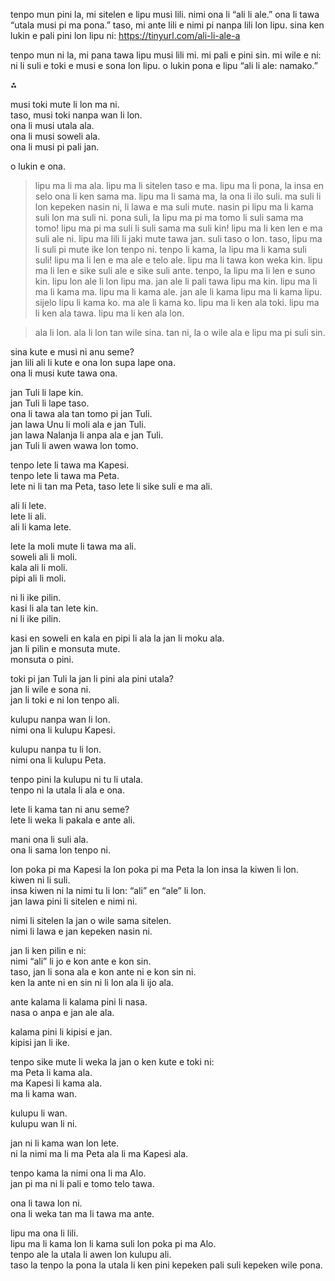 tenpo mun pini la, mi sitelen e lipu musi lili. nimi ona li “ali li ale.” ona li tawa “utala musi pi ma pona.” taso, mi ante lili e nimi pi nanpa lili lon lipu. sina ken lukin e pali pini lon lipu ni: <https://tinyurl.com/ali-li-ale-a>

tenpo mun ni la, mi pana tawa lipu musi lili mi. mi pali e pini sin. mi wile e ni: ni li suli e toki e musi e sona lon lipu. o lukin pona e lipu “ali li ale: namako.”

⁂

musi toki mute li lon ma ni.  
taso, musi toki nanpa wan li lon.  
ona li musi utala ala.  
ona li musi soweli ala.  
ona li musi pi pali jan.  

o lukin e ona.

> lipu ma li ma ala. lipu ma li sitelen taso e ma. lipu ma li pona, la insa en selo ona li ken sama ma. lipu ma li sama ma, la ona li ilo suli. ma suli li lon kepeken nasin ni, li lawa e ma suli mute. nasin pi lipu ma li kama suli lon ma suli ni. pona suli, la lipu ma pi ma tomo li suli sama ma tomo! lipu ma pi ma suli li suli sama ma suli kin! lipu ma li ken len e ma suli ale ni. lipu ma lili li jaki mute tawa jan. suli taso o lon. taso, lipu ma li suli pi mute ike lon tenpo ni. tenpo li kama, la lipu ma li kama suli suli! lipu ma li len e ma ale e telo ale. lipu ma li tawa kon weka kin. lipu ma li len e sike suli ale e sike suli ante. tenpo, la lipu ma li len e suno kin. lipu lon ale li lon lipu ma. jan ale li pali tawa lipu ma kin. lipu ma li ma li kama ma. lipu ma li kama ale. jan ale li kama lipu ma li kama lipu. sijelo lipu li kama ko. ma ale li kama ko. lipu ma li ken ala toki. lipu ma li ken ala tawa. lipu ma li ken ala lon.

> ala li lon. ala li lon tan wile sina. tan ni, la o wile ala e lipu ma pi suli sin.

sina kute e musi ni anu seme?  
jan lili ali li kute e ona lon supa lape ona.  
ona li musi kute tawa ona.  

jan Tuli li lape kin.  
jan Tuli li lape taso.  
ona li tawa ala tan tomo pi jan Tuli.  
jan lawa Unu li moli ala e jan Tuli.  
jan lawa Nalanja li anpa ala e jan Tuli.  
jan Tuli li awen wawa lon tomo.  

tenpo lete li tawa ma Kapesi.  
tenpo lete li tawa ma Peta.  
lete ni li tan ma Peta, taso lete li sike suli e ma ali.  

ali li lete.  
lete li ali.  
ali li kama lete.  

lete la moli mute li tawa ma ali.  
soweli ali li moli.  
kala ali li moli.  
pipi ali li moli.  

ni li ike pilin.  
kasi li ala tan lete kin.  
ni li ike pilin.  

kasi en soweli en kala en pipi li ala la jan li moku ala.  
jan li pilin e monsuta mute.  
monsuta o pini.  

toki pi jan Tuli la jan li pini ala pini utala?  
jan li wile e sona ni.  
jan li toki e ni lon tenpo ali.  

kulupu nanpa wan li lon.  
nimi ona li kulupu Kapesi.  

kulupu nanpa tu li lon.  
nimi ona li kulupu Peta.  

tenpo pini la kulupu ni tu li utala.  
tenpo ni la utala li ala e ona.  

lete li kama tan ni anu seme?  
lete li weka li pakala e ante ali.  

mani ona li suli ala.  
ona li sama lon tenpo ni.  

lon poka pi ma Kapesi la lon poka pi ma Peta la lon insa la kiwen li lon.  
kiwen ni li suli.  
insa kiwen ni la nimi tu li lon: “ali” en “ale” li lon.  
jan lawa pini li sitelen e nimi ni.  

nimi li sitelen la jan o wile sama sitelen.  
nimi li lawa e jan kepeken nasin ni.  

jan li ken pilin e ni:  
nimi “ali” li jo e kon ante e kon sin.  
taso, jan li sona ala e kon ante ni e kon sin ni.  
ken la ante ni en sin ni li lon ala li ijo ala.  

ante kalama li kalama pini li nasa.  
nasa o anpa e jan ale ala.  

kalama pini li kipisi e jan.  
kipisi jan li ike.  

tenpo sike mute li weka la jan o ken kute e toki ni:  
ma Peta li kama ala.  
ma Kapesi li kama ala.  
ma li kama wan.  

kulupu li wan.  
kulupu wan li ni.  

jan ni li kama wan lon lete.  
ni la nimi ma li ma Peta ala li ma Kapesi ala.  

tenpo kama la nimi ona li ma Alo.  
jan pi ma ni li pali e tomo telo tawa.  

ona li tawa lon ni.  
ona li weka tan ma li tawa ma ante.  

lipu ma ona li lili.  
lipu ma li kama lon li kama suli lon poka pi ma Alo.  
tenpo ale la utala li awen lon kulupu ali.  
taso la tenpo la pona la utala li ken pini kepeken pali suli kepeken wile pona.  
